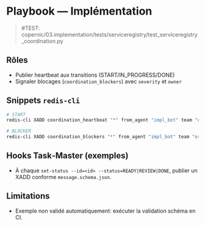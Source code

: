 # Playbook — Implémentation

> #TEST: copernic/03.implementation/tests/serviceregistry/test_serviceregistry_coordination.py

## Rôles
- Publier heartbeat aux transitions (START/IN_PROGRESS/DONE)
- Signaler blocages (`coordination_blockers`) avec `severity` et `owner`

## Snippets `redis-cli`
```bash
# START
redis-cli XADD coordination_heartbeat "*" from_agent "impl_bot" team "orange" role "impl" tm_ids "[\"7\",\"7.1\"]" task_id "7" subtask_id "7.1" event "TASK_START" status "IN_PROGRESS" severity "INFO" timestamp "$(date -Is)" correlation_id "$(uuidgen)"

# BLOCKER
redis-cli XADD coordination_blockers "*" from_agent "impl_bot" team "orange" role "impl" tm_ids "[\"7\"]" task_id "7" event "BLOCKED" status "WAITING" severity "CRITICAL" owner "orange:lead" details "env var missing" timestamp "$(date -Is)" correlation_id "$(uuidgen)"
```

## Hooks Task‑Master (exemples)
- À chaque `set-status --id=<id> --status=READY|REVIEW|DONE`, publier un XADD conforme `message.schema.json`.

## Limitations
- Exemple non validé automatiquement: exécuter la validation schéma en CI.

